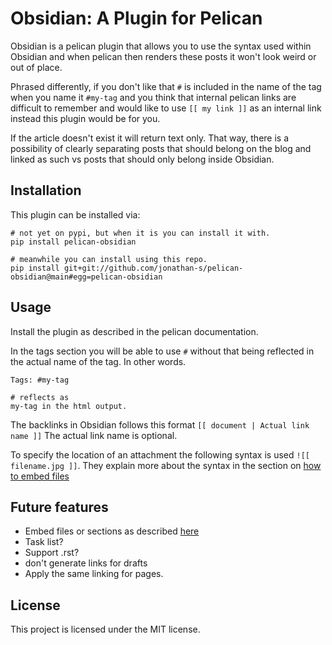 Obsidian: A Plugin for Pelican
============================

<!-- [![Build Status](https://img.shields.io/github/workflow/status/pelican-plugins/series/build)](https://github.com/pelican-plugins/series/actions)
[![PyPI Version](https://img.shields.io/pypi/v/pelican-series)](https://pypi.org/project/pelican-series/)
![License](https://img.shields.io/pypi/l/pelican-series?color=blue) -->

Obsidian is a pelican plugin that allows you to use the syntax used within Obsidian and when pelican then renders these posts it won't look weird or out of place.

Phrased differently, if you don't like that `#` is included in the name of the tag when you name it `#my-tag` and you think that internal pelican links are difficult to remember and would like to use `[[ my link ]]` as an internal link instead this plugin would be for you.

If the article doesn't exist it will return text only. That way, there is a possibility of clearly separating posts that should belong on the blog and linked as such vs posts that should only belong inside Obsidian.


Installation
------------

This plugin can be installed via:

    # not yet on pypi, but when it is you can install it with.
    pip install pelican-obsidian
    
    # meanwhile you can install using this repo.
    pip install git+git://github.com/jonathan-s/pelican-obsidian@main#egg=pelican-obsidian


Usage
-----
Install the plugin as described in the pelican documentation.

In the tags section you will be able to use `#` without that being reflected in the actual name of the tag. In other words.

```
Tags: #my-tag

# reflects as
my-tag in the html output.
```

The backlinks in Obsidian follows this format `[[ document | Actual link name ]]` The actual link name is optional.

To specify the location of an attachment the following syntax is used `![[ filename.jpg ]]`. They explain more about the syntax in the section on [how to embed files](https://help.obsidian.md/How+to/Embed+files)


Future features
---------------
- Embed files or sections as described [here](https://help.obsidian.md/How+to/Format+your+notes)
- Task list?
- Support .rst?
- don't generate links for drafts
- Apply the same linking for pages.


<!-- Contributing
------------

Contributions are welcome and much appreciated. Every little bit helps. You can contribute by improving the documentation, adding missing features, and fixing bugs. You can also help out by reviewing and commenting on [existing issues][].

To start contributing to this plugin, review the [Contributing to Pelican][] documentation, beginning with the **Contributing Code** section.

[existing issues]: https://github.com/pelican-plugins/series/issues
[Contributing to Pelican]: https://docs.getpelican.com/en/latest/contribute.html -->

License
-------

This project is licensed under the MIT license.
